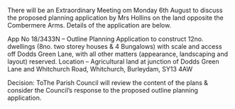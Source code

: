 <!--
.. title: Parish Council Extraordinary Meeting Monday, 6th August  at 7:00pm.
.. slug: 2018-07-30-parishcouncil-meeting
.. date: 2018-07-30 13:49:30 UTC
.. tags: parishcouncil
.. category:
.. link:
.. description:
.. type: text
-->

There will be an Extraordinary Meeting om Monday 6th August to discuss the proposed planning application by Mrs Hollins on the land opposite the Combermere Arms. Details of the application are below.

App No 18/3433N – Outline Planning Application to construct
12no. dwellings (8no. two storey houses & 4 Bungalows) with scale and
access off Dodds Green Lane, with all other matters (appearance,
landscaping and layout) reserved.  Location – Agricultural land at
junction of Dodds Green Lane and Whitchurch Road, Whitchurch,
Burleydam, SY13 4AW


Decision: ToThe Parish Council will review the content of the plans &
consider the Council’s response to the proposed outline planning
application.
